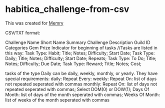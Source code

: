 # habitica_challenge-from-csv

This was created for [Memry](https://github.com/Memry)

CSV/TXT format:

Challenge Name
Short Name
Summary
Challenge Description
Guild ID
Categories
Gem Prize
Indicator for beginning of tasks
//Tasks are listed in this way:
Task Type: Habit; Title; Notes; Difficulty; Start Date;
Task Type: Daily; Title; Notes; Difficulty; Start Date; Repeats;
Task Type: To Do; Title; Notes; Difficulty; Due Date;
Task Type: Reward; Title; Notes; Cost;

tasks of the type Daily can be daily, weekly, monthly, or yearly. They have special requirements:
daily:   Repeat Every:
weekly:  Repeat On:    list of days not repeated seperated with commas
monthly: Repeat On:    list of days not repeated seperated with commas; Select DOM(0) or DOW(1); Days Of Month: list of days of the month seperated with commas; Weeks Of Month: list of weeks of the month seperated with commas
